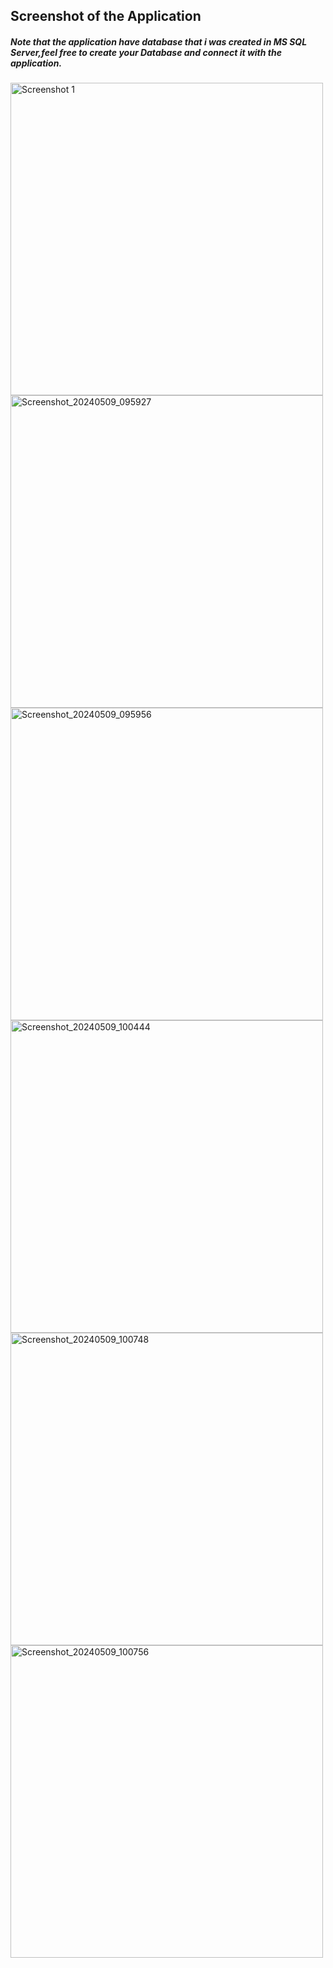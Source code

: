 
<h2>Screenshot of the Application</h2>
<h5>Note that the application have database that i was created in MS SQL Server,feel free to create your Database and connect it with the application.</h5>

<img src="https://github.com/Kopanomothlaka/Kay-Mall-Manager-App/assets/117944998/b6d684b9-625b-4744-ae13-3aa4693c7c31" alt="Screenshot 1" style="height: 500px;"> 
<img src="https://github.com/Kopanomothlaka/Kay-Mall-Manager-App/assets/117944998/49e590e2-6f84-45e3-bf77-6768dfe229f0.png" alt="Screenshot_20240509_095927" style="height: 500px;">
<img src="https://github.com/Kopanomothlaka/Kay-Mall-Manager-App/assets/117944998/c6adf50d-606d-468f-9ab9-de43d885de73.png" alt="Screenshot_20240509_095956" style="height: 500px;">
<img src="https://github.com/Kopanomothlaka/Kay-Mall-Manager-App/assets/117944998/ee069f4e-58ef-4204-8286-fb52fc56cb51.png" alt="Screenshot_20240509_100444" style="height: 500px;">
<img src="https://github.com/Kopanomothlaka/Kay-Mall-Manager-App/assets/117944998/3a67d7ae-b30f-429f-bb93-aece2ef90c4e.png" alt="Screenshot_20240509_100748" style="height: 500px;">
<img src="https://github.com/Kopanomothlaka/Kay-Mall-Manager-App/assets/117944998/27ed78f8-0672-43d8-8fd8-f2e154bdf371.png" alt="Screenshot_20240509_100756" style="height: 500px;">










